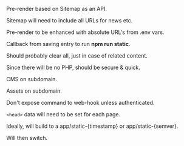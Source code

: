 Pre-render based on Sitemap as an API.

Sitemap will need to include all URLs for news etc.

Pre-render to be enhanced with absolute URL's from .env vars.

Callback from saving entry to run **npm run static**.

Should probably clear all, just in case of related content.

Since there will be no PHP, should be secure & quick.

CMS on subdomain.

Assets on subdomain.

Don't expose command to web-hook unless authenticated.

`<head>` data will need to be set for each page.

Ideally, will build to a app/static-{timestamp} or app/static-{semver}.

Will then switch.
